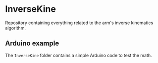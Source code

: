 # InverseKine

Repository containing everything related to the arm's inverse kinematics algorithm.

## Arduino example

The `InverseKine` folder contains a simple Arduino code to test the math.